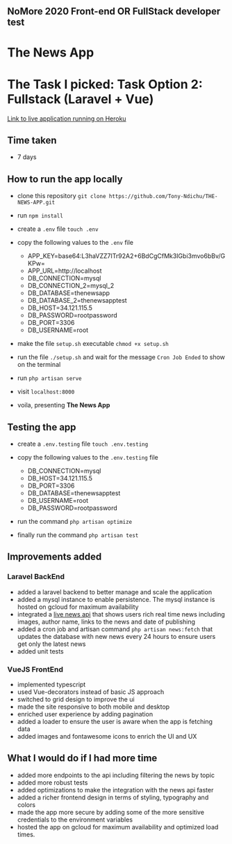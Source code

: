 ## NoMore 2020 Front-end OR FullStack developer test
# The News App

# The Task I picked: Task Option 2: Fullstack (Laravel + Vue)

[Link to live application running on Heroku](https://tonys-news-app-generator.herokuapp.com/)
## Time taken

- 7 days

## How to run the app locally

- clone this repository `git clone https://github.com/Tony-Ndichu/THE-NEWS-APP.git`
- run `npm install`
- create a `.env` file `touch .env`
- copy the following values to the `.env` file

    - APP_KEY=base64:L3haVZZ7ITr92A2+6BdCgCfMk3IGbi3mvo6bBv/GKPw=
    - APP_URL=http://localhost
    - DB_CONNECTION=mysql
    - DB_CONNECTION_2=mysql_2
    - DB_DATABASE=thenewsapp
    - DB_DATABASE_2=thenewsapptest
    - DB_HOST=34.121.115.5
    - DB_PASSWORD=rootpassword
    - DB_PORT=3306
    - DB_USERNAME=root

- make the file `setup.sh` executable `chmod +x setup.sh`
- run the file `./setup.sh` and wait for the message `Cron Job Ended` to show on the terminal
- run `php artisan serve`
- visit `localhost:8000`
- voila, presenting **The News App**

## Testing the app

- create a `.env.testing` file `touch .env.testing`
- copy the following values to the `.env.testing` file
    - DB_CONNECTION=mysql
    - DB_HOST=34.121.115.5
    - DB_PORT=3306
    - DB_DATABASE=thenewsapptest
    - DB_USERNAME=root
    - DB_PASSWORD=rootpassword

- run the command `php artisan optimize` 
- finally run the command `php artisan test`
## Improvements added
### Laravel BackEnd 

- added a laravel backend to better manage and scale the application
- added a mysql instance to enable persistence. The mysql instance is hosted on gcloud for maximum availability
- integrated a [live news api](https://newsapi.org/) that shows users rich real time news including images, author name, links to the news and date of publishing
- added a cron job and artisan command `php artisan news:fetch` that updates the database with new news every 24 hours to ensure users get only the latest news
- added unit tests


### VueJS FrontEnd

- implemented typescript
- used Vue-decorators instead of basic JS approach 
- switched to grid design to improve the ui
- made the site responsive to both mobile and desktop
- enriched user experience by adding pagination
- added a loader to ensure the user is aware when the app is fetching data
- added images and fontawesome icons to enrich the UI and UX

## What I would do if I had more time

- added more endpoints to the api including filtering the news by topic
- added more robust tests
- added optimizations to make the integration with the news api faster
- added a richer frontend design in terms of styling, typography and colors
- made the app more secure by adding some of the more sensitive credentials to the environment variables
- hosted the app on gcloud for maximum availability and optimized load times.
 